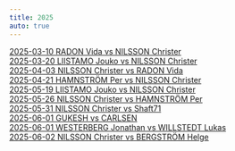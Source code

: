 ```yaml
---
title: 2025
auto: true
---
```

[2025-03-10 RADON Vida vs NILSSON Christer](https://christernilsson.github.io/2025/012-ChessViewer/index.html?Date=2025-05-10_Result:0-1&White=_Vida_Radon&Black=_Christer_Nilsson&Link=https://lichess.org/study/badox5qN/IMm97JJk&Seek=TIME:1_MPV:5&moves=d4_d5_c3_e5_e3_e4_Be2_c5_b3_a6_a4_Nc6_dxc5_Bxc5_b4_Ba7_Bb2_Nf6_h3_O-O_g4_h6_Ba3_Re8_b5_Na5_Bb4_Be6_Bxa5_Qxa5_bxa6_bxa6_Kf1_Red8_Kg2_Rab8_h4_Rb2_g5_Nh7_gxh6_gxh6_Kf1_Kh8_Rh2_Rg8_Rg2_Qd8_Rxg8%2B_Kxg8_a5_Qxh4_Nd2_Bh3%2B_Nxh3_Qxh3%2B_Ke1_Ng5_Bg4_Qg2_Ke2_Qxg4%2B_Kf1_Qh3%2B_Kg1_Rxd2_Qxd2_Nf3%23&losses=5_0_25_88_149_19_46_36_82_48_66_16_11_1_16_38_24_17_106_9_27_25_39_0_31_73_10_14_34_7_107_51_40_71_80_6_48_3_11_142_14_19_51_8_61_8_136_132_0_21_116_10_10_99_1_2_0_450_538_22_300_100_0_0_50_0_50_0&bests=d4_Nf6_c4_Nf6_dxe5_Nc6_c4_c6_c4_Nc6_Ba3_cxd4_Ba3_Bxc5_Ba3_Be7_b5_Qg5_b5_O-O_h4_Be6_Kf1_Ne5_Nd2_Ne5_Bb4_Be6_Kf1_Qxa5_Kf1_d4_Kf1_Rab8_h4_Rab8_Qd2_Rb2_g5_hxg5_Qc1_Nf6_Qc1_Nf6_Qc1_Rdb8_Qc1_Rxg2_Rxg8%2B_Kxg8_Qc1_Qxh4_Nd2_Ng5_Nxh3_Bxe3_Ke1_Bxe3_Rb1_Qg2_Qc1_Qxg4%2B_Kf1_Nf3_Ke1_Rxd2_Qh5_Nf3%23
)  
[2025-03-20 LIISTAMO Jouko vs NILSSON Christer](https://christernilsson.github.io/2025/012-ChessViewer/index.html?Date=2025-03-20_Result:1-0&White=1585_Jouko_Liistamo&Black=1639_Christer_Nilsson&Link=https://lichess.org/study/AgzTp9sx/arZfDGmc&Seek=TIME:1_MPV:5&moves=f4_Nf6_Nf3_d6_d4_g6_e3_Bg7_Bd3_Nc6_c3_d5_Nbd2_a6_Qe2_O-O_O-O_Bg4_Qe1_Qd7_Ne5_Qe6_e4_dxe4_Nxe4_Qd5_Ng5_Nxe5_fxe5_h6_exf6_Bxf6_Ne4_Bg7_Qh4_f5_b3_fxe4_Bc4_Rxf1%2B_Kxf1_Rf8%2B_Kg1_Qxc4_bxc4_Be2_Bxh6&losses=60_3_7_28_12_15_26_4_9_33_40_57_15_30_28_30_11_0_23_66_6_81_70_25_27_381_256_111_7_17_5_104_13_1_2_4_21_9_4_7_3_10_2_3_9_18_16&bests=e4_d5_c4_c5_d3_d5_c4_c5_Nc3_c5_O-O_e5_O-O_Bf5_Qc2_Bf5_a4_Bg4_h3_e6_Ne5_Qd8_Nxg4_Nxe5_Nxg4_Nxe5_Nxf6%2B_Qd6_fxe5_Nd7_exf6_exf6_Qe4_Bg7_Nf2_f5_Nf2_e6_Bc4_Rxf1%2B_Kxf1_Qxc4%2B_Kg1_Qxc4_bxc4_h5_Bxh6
)  
[2025-04-03 NILSSON Christer vs RADON Vida](https://christernilsson.github.io/2025/012-ChessViewer/index.html?Date=2025-04-03_Result:1-0&White=1616_Christer_Nilsson&Black=1557_Vida_Radon&Link=https://lichess.org/study/badox5qN/xyRMGg0w&Seek=TIME:1_MPV:5&moves=e4_e5_Nf3_d6_Bc4_Bg4_h3_Bxf3_Qxf3_Qf6_Qb3_b6_Nc3_c6_Bd5_cxd5_Qxd5_Qd8_Qxa8_Be7_Nd5_Nf6_Nxe7_Kxe7_d3_h6_Qxa7%2B_Nbd7_Bd2_Qb8_Qxb8_Rxb8_b4_Rc8_c4_Ra8_a4_Ne8_Ke2_g5_Be3_Ng7_a5_bxa5_Rxa5_Rc8_c5_dxc5_bxc5_Rc6_d4_exd4_Bxd4_Ne6_Ke3_Nf4_g3_Ng6_Rb1_h5_Rb7_Ke6_Raa7_Ndf8_Rc7_Rxc5&losses=13_3_1_40_35_44_2_21_2_134_2_14_10_22_218_351_7_1_8_19_4_4_0_6_105_143_14_18_31_68_1_11_3_9_15_10_11_18_13_20_8_2_6_6_3_18_48_17_1_38_47_2_0_0_7_13_1_36_8_31_5_60_8_300_300_300&bests=d4_e5_Nf3_Nc6_d4_Be7_h3_Bh5_Qxf3_Qd7_Qb3_b6_Nc3_Ne7_Nd5_Ne7_Qxd5_Qd8_Qxa8_Nf6_Nd5_Nf6_Nxe7_Kxe7_Qxa7%2B_Qc7_Qxa7%2B_Nbd7_O-O_Qc8_Qxb8_Nxb8_O-O-O_Rc8_Kd1_Nh5_a4_g5_a5_Nc7_h4_Ng7_a5_bxa5_Rxa5_Rb8_Ra7_dxc5_Rc1_Ne6_Ra7_exd4_Bxd4_Ne6_Be3_Rc8_g3_Ne6_f4_Rc7_Rb7_Nf8_f4_Ngf8_Rxf7_Rxc7
)  
[2025-04-21 HAMNSTRÖM Per vs NILSSON Christer](https://christernilsson.github.io/2025/012-ChessViewer/index.html?Date=2025-04-21_Result:0-1&White=1699_Per_Hamnström&Black=1631_Christer_Nilsson&Link=https://lichess.org/study/GFuwxt03/0YIOMnBG&Seek=TIME:1_MPV:5&moves=e4_e5_f4_Nc6_Nf3_d6_Bc4_Bg4_c3_Nf6_h3_Bxf3_Qxf3_a6_O-O_Be7_d3_Na5_Bb3_Nxb3_axb3_c6_fxe5_dxe5_Be3_Qxd3_Nd2_Qc2_g4_O-O_g5_Nd7_Qf5_Rad8_Nc4_Qxb3_Nxe5_Nxe5_Qxe5_Bd6_Qf5_Qxb2_Bd4_Qh2%23&losses=6_0_72_44_3_19_14_18_44_49_16_46_5_40_10_10_22_6_4_3_0_0_3_4_150_7_13_50_87_36_2_3_148_2_92_2_50_11_5_4_67_3_300_0&bests=d4_e5_Nf3_exf4_Nf3_exf4_Nc3_exf4_h3_exf4_O-O_Be6_Qxf3_Qe7_O-O_Be7_a4_Na5_Bb3_Nxb3_axb3_Qd7_fxe5_dxe5_Na3_Qxd3_Nd2_O-O_Qg3_h6_g5_Nd7_Qd1_Nc5_Rfc1_Qxb3_Na5_Nxe5_Qxe5_Bd6_Qa5_Qxb2_Bf2_Qh2%23
)  
[2025-05-19 LIISTAMO Jouko vs NILSSON Christer](https://christernilsson.github.io/2025/012-ChessViewer/index.html?Date=2025-05-19_Result:0-1&White=_Jouko_Liistamo&Black=_Christer_Nilsson&Link=https://lichess.org/study/AgzTp9sx/eJeKv5T6&Seek=TIME:1_MPV:5&moves=e4_e5_c3_d5_Bd3_c6_Ne2_Nf6_Ng3_Nbd7_Qe2_Nc5_f3_Be7_Bc2_dxe4_fxe4_Bg4_Qf2_Nd3%2B_Bxd3_Qxd3_h3_Nxe4_Nxe4_Qxe4%2B_Kf1_Bh4_Qe3_Qxe3_dxe3_O-O-O_Nd2_Bf5_Kg1_Bg5_Nf3_Rd1%2B_Kh2_Rxh1%2B_Kxh1_Bf6_Bd2_Rd8_Re1_e4_Nd4_Bg6_Bc1_a6_b4_Kc7_a4_b6_Bb2_c5_bxc5_bxc5_Nb3_Rb8_Nxc5_Rxb2_Nxa6%2B_Kb6_Nb4_Ka5_Nd5_Kxa4_c4_Rc2_Rb1_Rb2_Rc1_Kb3_c5_Bf5_c6_Rc2_Rb1%2B_Kc4_Nb4_Rc3_Na6_Rxe3_c7_Bc8_Rb6_Re1%2B_Kh2_Be5%2B_g3_Ra1_Nb8_Ra7_Nc6_Ra2%2B_Kg1_Kc5_Rb8_Kxc6_Rxc8_Ra7_Re8_Bxc7_Re7_Bb6%2B&losses=4_4_61_9_104_83_61_6_57_129_143_25_108_105_7_50_102_77_144_7_5_3_140_3_1_4_12_8_3_58_12_0_2_0_63_191_11_10_6_3_2_3_2_6_44_6_3_134_62_66_0_18_4_3_109_28_52_3_41_12_1_1_8_40_4_15_18_2_0_25_21_15_8_22_26_6_21_5_11_36_69_75_43_58_74_3_103_35_14_27_136_553_773_682_11_27_26_10_30_285_100_300_14_6_300_100&bests=d4_e5_Nf3_d5_exd5_Nf6_Bc2_Nf6_O-O_h5_exd5_h5_Bc2_dxe4_Bc2_h5_Nxe4_h5_Qe3_Nd3%2B_Bxd3_Qxd3_Qe3_Nxe4_Nxe4_Qxe4%2B_Kf1_Bh4_Qe3_Qc2_dxe3_O-O-O_Nd2_Bf5_g4_Bg3_Kf2_Be7_Kh2_Rxh1%2B_Kxh1_Bf6_Kg1_Rd8_Kg1_e4_Nd4_c5_b4_c5_b4_b6_a4_b6_Ba3_c5_Nb3_bxc5_Ne2_Rb8_Nxc5_Rxb2_Nxa6%2B_Kb7_Nb4_Kc5_Rd1_Bh4_c4_Be5_g4_Bb2_Rc1_Bf5_Nxf6_Be5_Nxf6_Be5_Rd1_Bb2_Nxf6_Rb2_g4_Bc8_Rb4%2B_Rc3_Nb4_Rc3_Kh2_Be5%2B_g3_Re2%2B_Rb4%2B_Ra2%2B_Nc6_Ra2%2B_Kg1_Kc5_Rb8_Kxc6_Rxc8_Bxc7_Re8_Bxc7_Rxe4_Bb6%2B
)  
[2025-05-26 NILSSON Christer vs HAMNSTRÖM Per](https://christernilsson.github.io/2025/012-ChessViewer/index.html?Date=2025-05-26_Result:1-0&White=1618_Christer_Nilsson&Black=1699_Per_Hamnström&Link=https://lichess.org/study/GFuwxt03/Gk9BfBFx&Seek=TIME:1_MPV:5&moves=e4_c5_Nf3_Nc6_d4_cxd4_Nxd4_d6_Bb5_Bd7_O-O_a6_Nxc6_bxc6_Bc4_Nf6_Nc3_e5_Bg5_h6_Bh4_g5_Bg3_Bg4_Be2_Bxe2_Qxe2_h5_h3_h4_Bh2_Nh5_Rad1_Qb6_Na4_Qa7_Qg4_f6_Qe6%2B_Qe7_Rxd6_Qxe6_Rxe6%2B_Kd7_Rxf6_Nxf6_Nb6%2B_Kc7_Nxa8%2B_Kb7_Rd1_Kxa8_Rd8%2B_Kb7_Bxe5_Bg7_Rd6_Rf8_f3_Rf7_Rd8_Nd7_Bxg7_Rxg7_Kf2_Kc7_Re8_Kb6_Ke3_Kc5_Ra8_Ne5_b3_Kb6_Kd4_Ng6_Rb8%2B_Kc7_Ra8_Nf4_Ra7%2B_Kb6_Rxg7_Nxg2_Rxg5_Ne1_Rf5_Nxc2%2B_Kc3_Ne3_Rf4&losses=12_15_3_8_0_4_0_12_26_6_16_60_7_6_23_2_10_16_16_10_8_4_6_30_90_80_2_51_66_4_6_64_40_32_149_157_68_9_36_13_8_3_8_3_18_2_1_338_10_0_476_129_5_8_4_4_33_5_15_1_1_26_1_0_0_2_1_1_0_0_75_42_0_18_12_5_82_11_4_538_14_29_4_50_34_2_22_25_105_129_174&bests=e4_e5_Nf3_Nc6_d4_cxd4_Nxd4_Nf6_c4_Bd7_Be3_Nf6_Nxc6_bxc6_Ba4_Nf6_Re1_g6_f4_h6_Bxf6_g5_Bg3_Be7_f3_Be6_Qxe2_Qc8_Rad1_h4_Bh2_Qd7_Nd1_Qa5_b3_Qb5_c4_f6_Rd3_Be7_Qc4_Qxe6_Rxe6%2B_Kd7_Rxe5_Nxf6_Nb6%2B_Ke6_Nxa8%2B_Kb7_Nc7_Be7_Rd8%2B_Kb7_Kf1_Bg7_Rxh8_Rf8_Re6_Rf7_Rd8_Nh5_Bxg7_Rxg7_Kf2_Ne5_Ra8_a5_g3_Kc7_a3_Nb6_b3_Ng6_Re8_Ng6_a4_Kc7_Ra8_Rd7%2B_Ra7%2B_Kd8_Rxg7_Ne6%2B_Ke5_Ne1_Rf5_Kc7_Ke5_Na3_Kd4
)  
[2025-05-31 NILSSON Christer vs Shaft71](https://christernilsson.github.io/2025/012-ChessViewer/index.html?Date=2025.05.31_Result:0-1&White=1570_ChristerNilsson&Black=1578_Shaft71&Link=&Seek=TIME:1_MPV:5&moves=e4_e5_f4_exf4_Rxf4_g6_c3_Nb6_d4_d6_g4_Qh4%2B_Rf2_Nc4_Qa4%2B_Nd7_Qxc4_Qxg4_Qf1_O-O-O_Qg2_Qe6_e5_c6_O-O-O_dxe5_dxe5_Qxe5_Re2_Qf4%2B_Be3_Qa4_Bd4_Bxd4_Rxd4_Qxa2_b3_Qxa1_Ra2_Qxa2_Qxa2_Kb8_Qa3_Nb6_Rb4_f5_Qa5_Rfe8_Bf3_Re3_Bxc6_Re1%2B_Kb2_bxc6_Qc5_Kb7_Qf2_Rde8_Qg3_R8e2%2B_Ka1_Rd1_Qf3_Ree1_Ka2_Rxb1_c4_Ra1%2B_Kb2_Reb1%2B_Kc2_Bxc4_Rxc4_Nxc4_bxc4_Rc1%2B_Kb2_Rab1%2B_Ka2_Rb4_c5_Rxc5_Qe3_Ra5%2B&losses=40_41_3_1_255_186_19_4_79_78_77_26_119_448_7_13_10_9_9_15_46_92_153_10_30_2_101_103_37_57_10_5_52_3_69_3_101_369_3_1_9_6_5_19_108_1_92_10_16_5_281_8_0_246_240_0_122_7_242_17_51_157_94_12_8_0_4_45_19_60_13_141_10_37_9_23_70_14_4_9_300_100_100_0&bests=g3_g6_f4_exf4_Qf3_g5_Nc3_Be5_Qe2_Qe7_g3_Qg5_Bf2_f5_Qa4%2B_Nd7_Qxc4_Qxg4_Qf1_f5_Nd2_Qh5_O-O-O_c6_d5_dxe5_d5_Nxe5_Rfd2_Qa5_Be3_Qc7_b3_Bxd4_b3_Qxa2_b4_Qa6_Ra2_Qxa2_Qxa2_Kb8_Qd2_Ne5_Rxd8%2B_f5_Rd4_Rfe8_Bf3_Re1%2B_Bd1_Re1%2B_Kb2_Rdd1_Rxb6%2B_Kc7_Rd4_Rde8_Ka1_R8e2%2B_Ka1_f4_c4_Ree1_c4_Rxb1_c4_Rbd1_Kb2_Rab1%2B_Kc3_Rc1%2B_Rxc4_Rc1%2B_bxc4_Rc1%2B_Kd2_Rab1%2B_Ka2_Rb4_Qd3_Rxc5_Qa3_Ra5%2B
)  
[2025-06-01 GUKESH vs CARLSEN](https://christernilsson.github.io/2025/012-ChessViewer/index.html?Date=2025.06.01_Result:1-0&White=2787_Gukesh_D&Black=2837_Carlsen,_Magnus&Link=&Seek=TIME:1_MPV:5&moves=e4_e5_Nf3_Nc6_Bb5_Nf6_d3_Bc5_c3_O-O_O-O_d6_h3_a6_Ba4_h6_Re1_b5_Bc2_Bb6_Nbd2_Ne7_a4_Rb8_d4_Ng6_Nf1_c5_Ng3_cxd4_cxd4_bxa4_Bxa4_Bb7_d5_a5_Be3_Bc8_b3_Bxe3_Rxe3_Nf4_Bc6_Rb4_Qc2_g6_Kh1_Ba6_Qa2_Bd3_Nd2_h5_Qxa5_Qxa5_Rxa5_h4_Ra4_Rfb8_Ra2_Kg7_Ra7_Rd4_Nf3_hxg3_fxg3_Nxh3_gxh3_Bxe4_Kh2_Rd1_g4_Bxd5_Bxd5_Nxd5_Re2_Nf4_Rc2_Kf6_h4_Ke6_Ng5%2B_Kd5_Ra5%2B_Kd4_Ra4%2B_Kd3_Rf2_f6_Rf3%2B_Ke2_Ra2%2B_Rd2_Rxd2%2B_Kxd2_Ne4%2B_Ke2_Kg3_d5_Nxf6_Rf8_Rf2%2B_Ke1_Nd7_Ne2%2B_Rxe2%2B_Kxe2_Nxf8_d4_Ne6_d3_Nc5_Ke3_Na4_e4_h5_gxh5_gxh5_Kd2_Nb2_e3_Nc4%2B_Ke2_Kf4&losses=3_2_3_1_1_6_11_5_5_0_3_5_4_2_2_5_5_0_0_2_2_4_4_20_2_0_7_2_10_0_1_5_2_1_13_6_16_0_22_4_3_5_63_54_51_4_20_4_52_2_51_20_18_5_6_6_23_5_18_9_61_2_44_5_2_103_17_0_82_63_39_78_20_9_5_50_37_54_16_119_9_3_0_1_2_1_4_146_16_0_22_7_13_7_2_13_2_3_10_1_6_3_23_596_4_5_0_8_7_6_13_76_11_0_102_237_100_50_100_100_0_0_0&bests=d4_c6_Nf3_Nc6_Bb5_Nf6_O-O_Bc5_c3_O-O_O-O_d5_Re1_a6_Bxc6_b5_Re1_b5_Bc2_Re8_Nbd2_Be6_a4_Bb7_d4_Ng6_a5_c5_axb5_cxd4_cxd4_bxa4_Be3_a5_Ra3_a5_Bd2_Ba6_Ra2_Bxe3_Rxe3_h5_Rc1_Bxh3_Nd2_g6_Ne2_Ba6_Kh2_Bd3_Kh2_h5_Nf3_Qxa5_Rxa5_h4_Kh2_Rfb8_Ra7_Kg7_Ra4_Rd4_Ngf1_hxg3_fxg3_Bxe4_gxh3_Bxe4_Kg2_Bxf3_Kg2_Rh8_Bxd5_Nxd5_Re2_Nc3_Rf2_Ne6_h4_Rh8_Ng5%2B_Kd5_Ra5%2B_Kd4_Ra4%2B_Kd5_Rf2_f5_Rf3%2B_Ke2_Re4%2B_Rd2_Rxd2%2B_Kxd2_Ne4%2B_Ke2_Kg3_d5_Nxf6_Rf8_Rf2%2B_Ke1_g5_Re8_Rxe2%2B_Kxe2_Nxf8_d4_Nd7_d3_Ng5_d2_Na4_e4_Nb2_Kd2_gxh5_Kd2_Nb6_Kc1_Nc4%2B_Ke2_Kf4
)  
[2025-06-01 WESTERBERG Jonathan vs WILLSTEDT Lukas](https://christernilsson.github.io/2025/012-ChessViewer/index.html?Date=????.??.??_Result:0-1&White=_GM_Jonathan_Westberberg&Black=_Lukas_Willstedt&Link=https://lichess.org/study/CcimN03o/Ad3V9ztD&Seek=TIME:1_MPV:5&moves=e4_e5_Nf3_Nc6_Bc4_Bc5_c3_d6_d3_Nf6_b4_Bb6_a4_a5_b5_Ne7_O-O_O-O_Bb3_Ng6_Nbd2_c6_Nc4_Bc7_Ba3_Re8_Re1_d5_Ne3_h6_Qc2_Be6_Rad1_Qd7_bxc6_bxc6_Ba2_Bd6_Bxd6_Qxd6_c4_Rab8_exd5_cxd5_d4_e4_Nd2_Rec8_c5_Qc7_f3_Rb4_fxe4_Rxd4_exd5_Nxd5_Bxd5_Bxd5_Ndf1_Be4_Qc3_Rxa4_Ng3_Nf4_Rd4_Rxd4_Qxd4_Bg6_Rc1_Ne6_Qb2_Qa7_h4_Rxc5_Kh2_Rxc1_Qxc1_Qc5_Qe1_Qb4_Qxb4_axb4_Nc4_Nc5_Nb2_Nd3_Na4_b3_Nf1_b2_Nd2_Kf8_Kg3_Ke7_Kf3_Ne1%2B_Kf2_Nxg2_Nxb2_Nxh4_Nbc4_Nf5_Kf3_Nd6_Ne5_Bf5_Nc6%2B_Kf6_Nb4_g5_Nd5%2B_Kg7_Kg3_Ne4%2B&losses=13_2_0_2_2_0_1_38_38_6_5_7_3_1_1_1_1_0_5_7_3_5_1_17_55_5_4_6_9_45_48_7_37_15_34_3_9_79_1_2_34_41_4_1_2_4_65_1_8_20_6_53_6_0_50_7_3_5_113_9_7_4_6_4_122_9_8_8_53_15_43_8_8_5_80_17_12_52_56_84_3_7_9_4_5_4_8_15_13_4_0_52_53_3_1_52_2_7_0_2_6_0_8_2_3_1_5_1_6_3_0_5_42_23&bests=e4_e5_Nf3_Nc6_Bb5_Nf6_d3_Nf6_d4_Nf6_Nbd2_Bb6_a4_a5_b5_Ne7_Nbd2_O-O_Bb3_h6_Nbd2_h6_Nc4_Bc5_Re1_Re8_Ne3_d5_Ne3_Nf4_c4_Nf4_c4_Rc8_d4_bxc6_Bc1_Rad8_Bxd6_Qxd6_g3_dxe4_cxd5_cxd5_d4_e4_Ne5_Rec8_Rb1_Qf4_f3_exf3_fxe4_Rxd4_Qc3_Nxd5_Nxd5_Bxd5_Nxd5_Be4_Qc3_Rxa4_Ng3_Nf4_Rc1_Rxd4_Qxd4_Bg6_Nef5_Ne6_Qd2_Qa7_Ra1_Rxc5_Ra1_Rxc1_Qxc1_a4_Qxc5_a4_Qxb4_axb4_Ngf1_f6_Nf1_b3_Nd1_f5_h5_b2_Nd2_Bh5_g4_Bh5_Kf3_Ne5%2B_Kf2_Nd3%2B_Kxg2_Nxh4_Nf1_Bf5_Nb6_Nd6_Na5_Ke6_Nc6%2B_Kf6_Nb4_h5_Ke3_Ke5_Nc3_Ne4%2B
)  
[2025-06-02 NILSSON Christer vs BERGSTRÖM Helge](https://christernilsson.github.io/2025/012-ChessViewer/index.html?Date=2025-06-02_Result:1-0&White=1653_Christer_Nilsson&Black=_Helge_Bergström&Link=https://lichess.org/study/8Ds1Bw7r/M084gH1g&Seek=TIME:1_MPV:5&moves=e4_c5_Nf3_Nc6_Bc4_e6_Nc3_a6_a4_Na5_Qe2_Be7_O-O_h5_d4_Nxc4_Qxc4_d5_exd5_exd5_Qxd5_Qxd5_Nxd5_Bd6_dxc5_Bxc5_Nc7%2B&losses=10_14_6_1_33_3_7_45_58_72_101_55_59_120_72_15_2_161_7_5_5_163_2_171_4_42_5&bests=d4_e5_Nf3_d6_d4_e6_d4_Nf6_d4_Nf6_Ba2_b5_Ba2_Nxc4_Ba2_cxd4_Qxc4_b5_exd5_exd5_Qxd5_cxd4_Nxd5_Bd8_dxc5_Ne7_Nc7%2B
)  

